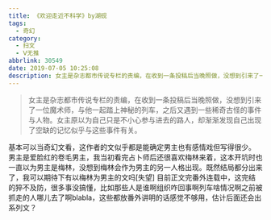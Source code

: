 ```yaml
---
title: 《欢迎走近不科学》by湖砚
tags:
  - 奇幻
category:
  - 扫文
  - Ⅴ无推
abbrlink: 30549
date: 2019-07-05 10:25:08
description: 女主是杂志都市传说专栏的责编，在收到一条投稿后当晚照做，没想到引来了一位魔术师，与他一起踏上神秘的列车，之后又遇到一些稀奇古怪的事件与人物。女主原以为自己只是不小心参与进去的路人，却渐渐发现自己出现了空缺的记忆似乎与这些事件有关。
---
```

<meta name="referrer" content="no-referrer" />

> 女主是杂志都市传说专栏的责编，在收到一条投稿后当晚照做，没想到引来了一位魔术师，与他一起踏上神秘的列车，之后又遇到一些稀奇古怪的事件与人物。女主原以为自己只是不小心参与进去的路人，却渐渐发现自己出现了空缺的记忆似乎与这些事件有关。

<!-- more -->

基本可以当奇幻文看，这作者的文似乎都是能确定男主也有感情戏但写得很少。
男主是爱脸红的卷毛男主，我当初看完占卜师后还很喜欢梅林来着，这本开坑时也一直以为男主是梅林，没想到梅林会作为男主的另一人格出现。既然结局都分出来了，我可以期待下有以梅林为男主的文吗[失望]
目前正文完番外连载中，这完结的猝不及防，很多事没搞懂，比如那些人是谁啊组织咋回事啊列车啥情况啊之前被抓走的人哪儿去了啊blabla，这些都放番外讲明的话感觉不够用，估计后面还会出系列文？
